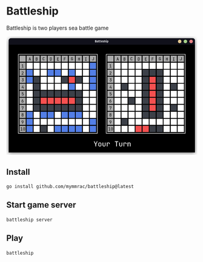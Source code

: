 # Battleship

Battleship is two players sea battle game

![Battleship](docs/screenshot-1.png)


## Install

```shell
go install github.com/mymmrac/battleship@latest
```

## Start game server

```shell
battleship server
```

## Play

```shell
battleship
```
